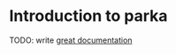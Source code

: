 # Introduction to parka

TODO: write [great documentation](http://jacobian.org/writing/what-to-write/)
